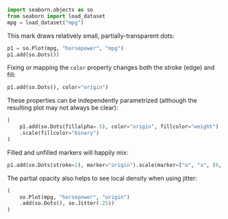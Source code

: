 ```python
import seaborn.objects as so
from seaborn import load_dataset
mpg = load_dataset("mpg")
```
This mark draws relatively small, partially-transparent dots:

```python
p1 = so.Plot(mpg, "horsepower", "mpg")
p1.add(so.Dots())
```
Fixing or mapping the `color` property changes both the stroke (edge) and fill:

```python
p1.add(so.Dots(), color="origin")
```
These properties can be independently parametrized (although the resulting plot may not always be clear):

```python
(
    p1.add(so.Dots(fillalpha=.5), color="origin", fillcolor="weight")
    .scale(fillcolor="binary")
)
```
Filled and unfilled markers will happily mix:

```python
p1.add(so.Dots(stroke=1), marker="origin").scale(marker=["o", "x", (6, 2, 1)])
```
The partial opacity also helps to see local density when using jitter:

```python
(
    so.Plot(mpg, "horsepower", "origin")
    .add(so.Dots(), so.Jitter(.25))
)
```


```python

```
